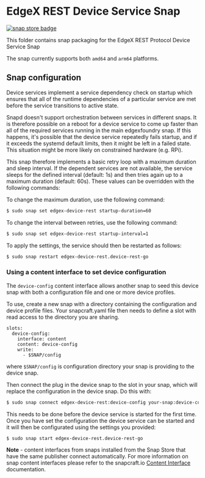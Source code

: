 # EdgeX REST Device Service Snap
[![snap store badge](https://raw.githubusercontent.com/snapcore/snap-store-badges/master/EN/%5BEN%5D-snap-store-black-uneditable.png)](https://snapcraft.io/edgex-device-rest)

This folder contains snap packaging for the EdgeX REST Protocol Device Service Snap

The snap currently supports both `amd64` and `arm64` platforms.


## Snap configuration

Device services implement a service dependency check on startup which ensures that all of the runtime dependencies of a particular service are met before the service transitions to active state.

Snapd doesn't support orchestration between services in different snaps. It is therefore possible on a reboot for a device service to come up faster than all of the required services running in the main edgexfoundry snap. If this happens, it's possible that the device service repeatedly fails startup, and if it exceeds the systemd default limits, then it might be left in a failed state. This situation might be more likely on constrained hardware (e.g. RPi).

This snap therefore implements a basic retry loop with a maximum duration and sleep interval. If the dependent services are not available, the service sleeps for the defined interval (default: 1s) and then tries again up to a maximum duration (default: 60s). These values can be overridden with the following commands:
    
To change the maximum duration, use the following command:

```bash
$ sudo snap set edgex-device-rest startup-duration=60
```

To change the interval between retries, use the following command:

```bash
$ sudo snap set edgex-device-rest startup-interval=1
```

To apply the settings, the service should then be restarted as follows:

```bash
$ sudo snap restart edgex-device-rest.device-rest-go
```

### Using a content interface to set device configuration

The `device-config` content interface allows another snap to seed this device
snap with both a configuration file and one or more device profiles. 


To use, create a new snap with a directory containing the configuration and device profile files. Your snapcraft.yaml file then needs to define a slot with read access to the directory you are sharing.

```
slots:
  device-config:
    interface: content  
    content: device-config
    write: 
      - $SNAP/config
```

where `$SNAP/config` is configuration directory your snap is providing to the device snap.

Then connect the plug in the device snap to the slot in your snap,
which will replace the configuration in the device snap. Do this with:

```bash
$ sudo snap connect edgex-device-rest:device-config your-snap:device-config
```

This needs to be done before the device service is started for the first time. Once you have set the configuration the device service can be started and it will then be configurated using the settings you provided:

```bash
$ sudo snap start edgex-device-rest.device-rest-go
```
**Note** - content interfaces from snaps installed from the Snap Store that have the same publisher connect automatically. For more information on snap content interfaces please refer to the snapcraft.io [Content Interface](https://snapcraft.io/docs/content-interface) documentation.
